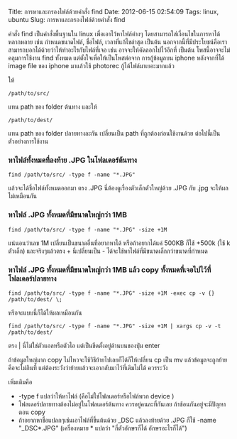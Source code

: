 Title: การหาและกรองไฟล์ด้วยคำสั่ง find 
Date: 2012-06-15 02:54:09
Tags: linux, ubuntu 
Slug: การหาและกรองไฟล์ด้วยคำสั่ง find 


คำสั่ง find เป็นคำสั่งพื้นฐานใน linux เพื่อเอาไว้หาไฟล์ต่างๆ โดยสามารถใส่เงื่อนไขในการหาได้หลากหลาย เช่น กำหนดขนาดไฟล์, ชื่อไฟล์, เวลาที่แก้ไขล่าสุด เป็นต้น นอกจากนี้ที่มีประโยชน์คือเราสามารถบอกได้ด้วยว่าให้ทำอะไรกับไฟล์ที่เจอ เช่น อาจจะให้คัดลอกไปไว้อีกที่ เป็นต้น โพสนี้อาจจะไม่คลุมการใช้งาน find ทั้งหมด แต่ตั้งใจเพื่อให้เป็นโพสต่อจาก การกู้ข้อมูลบน iphone หลังจากที่ได้ image file ของ iphone มาแล้วใช้ photorec กู้ได้ไฟล์มาเยอะมากแล้ว

ให้

	/path/to/src/

แทน path ของ folder ต้นทาง และให้

	/path/to/dest/

แทน path ของ folder ปลายทางละกัน เปลี่ยนเป็น path ที่ถูกต้องก่อนใช้งานด้วย ต่อไปนี้เป็นตัวอย่างการใช้งาน
<h3>หาไฟล์ทั้งหมดที่ลงท้าย .JPG ในโฟลเดอร์ต้นทาง</h3>

	find /path/to/src/ -type f -name "*.JPG"

แล้วจะได้ชื่อไฟล์ทั้งหมดออกมา ตรง .JPG นี่ต้องดูเรื่องตัวเล็กตัวใหญ่ด้วย .JPG กับ .jpg จะให้ผลไม่เหมือนกัน
<h3>หาไฟล์ .JPG ทั้งหมดที่มีขนาดใหญ่กว่า 1MB</h3>

	find /path/to/src/ -type f -name "*.JPG" -size +1M

แน่นอนว่าเลข 1M เปลี่ยนเป็นขนาดอื่นที่อยากหาได้ หรือถ้าอยากได้แค่ 500KB ก็ใช้ +500k (ใช้ k ตัวเล็ก) และจริงๆแล้วตรง + นี่เปลี่ยนเป็น - ได้จะใช้หาไฟล์ที่มีขนาดเล็กกว่าขนาดที่กำหนด
<h3>หาไฟล์ .JPG ทั้งหมดที่มีขนาดใหญ่กว่า 1MB แล้ว copy ทั้งหมดที่เจอไปไว้ที่โฟลเดอร์ปลายทาง</h3>

	find /path/to/src/ -type f -name "*.JPG" -size +1M -exec cp -v {} /path/to/dest/ \;

หรือจะแบบนี้ก็ได้ให้ผลเหมือนกัน

	find /path/to/src/ -type f -name "*.JPG" -size +1M | xargs cp -v -t /path/to/dest/ 

ตรง | นี่ไม่ใช่ตัวแอลหรือตัวไอ แต่เป็นขีดตั้งอยู่ด้านบนของปุ่ม enter

ถ้าข้อมูลใหญ่มาก copy ไม่ไหวจะใช้วิธีย้ายไปเลยก็ได้ก็ให้เปลี่ยน cp เป็น mv แล้วข้อมูลจะถูกย้าย คือจะไม่กินที่ แต่ต้องระวังว่าย้ายแล้วจะเอากลับมาไว้ที่เดิมไม่ได้ ควรระวัง

เพิ่มเติมคือ
<ul>
	<li>-type f แปลว่าให้หาไฟล์ (คือไม่ใช่โฟลเดอร์หรือไฟล์พวก device )</li>
	<li>โฟลเดอร์ปลายทางต้องไม่อยู่ในโฟลเดอร์ต้นทาง ควรอยู่คนละที่กันเลย ถ้าซ้อนกันอยู่จะมีปัญหาตอน copy</li>
	<li>ถ้าอยากหาชื่อแปลกๆเช่นเอาไฟล์ที่ขึ้นต้นด้วย _DSC แล้วลงท้ายด้วย .JPG ก็ใช้ -name "_DSC*.JPG" (เครื่องหมาย * แปลว่า "กี่ตัวอักษรก็ได้ อักษรอะไรก็ได้")</li>
</ul>
